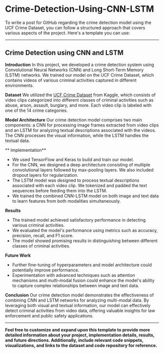 # Crime-Detection-Using-CNN-LSTM

To write a post for GitHub regarding the crime detection model using the UCF Crime Dataset, you can follow a structured approach that covers various aspects of the project. Here's a template you can use:

---

## Crime Detection using CNN and LSTM

**Introduction**
In this project, we developed a crime detection system using Convolutional Neural Networks (CNN) and Long Short-Term Memory (LSTM) networks. We trained our model on the UCF Crime Dataset, which contains videos of various criminal activities captured in different environments.

**Dataset**
We utilized the [UCF Crime Dataset](https://www.kaggle.com/datasets/odins0n/ucf-crime-dataset) from Kaggle, which consists of video clips categorized into different classes of criminal activities such as abuse, arson, assault, burglary, and more. Each video clip is labeled with one of the 14 crime categories.

**Model Architecture**
Our crime detection model comprises two main components: a CNN for processing image frames extracted from video clips and an LSTM for analyzing textual descriptions associated with the videos. The CNN processes the visual information, while the LSTM handles the textual data.

** Implementation**
- We used TensorFlow and Keras to build and train our model.
- For the CNN, we designed a deep architecture consisting of multiple convolutional layers followed by max-pooling layers. We also included dropout layers for regularization.
- The LSTM model was designed to process textual descriptions associated with each video clip. We tokenized and padded the text sequences before feeding them into the LSTM.
- We trained the combined CNN-LSTM model on both image and text data to learn features from both modalities simultaneously.

**Results**
- The trained model achieved satisfactory performance in detecting various criminal activities.
- We evaluated the model's performance using metrics such as accuracy, precision, recall, and F1 score.
- The model showed promising results in distinguishing between different classes of criminal activities.

**Future Work**
- Further fine-tuning of hyperparameters and model architecture could potentially improve performance.
- Experimentation with advanced techniques such as attention mechanisms and multi-modal fusion could enhance the model's ability to capture complex relationships between image and text data.

**Conclusion**
Our crime detection model demonstrates the effectiveness of combining CNN and LSTM networks for analyzing multi-modal data. By leveraging both visual and textual information, our model can effectively detect criminal activities from video data, offering valuable insights for law enforcement and public safety applications.

*************

**Feel free to customize and expand upon this template to provide more detailed information about your project, implementation details, results, and future directions. Additionally, include relevant code snippets, visualizations, and links to the dataset and code repository for reference.**
